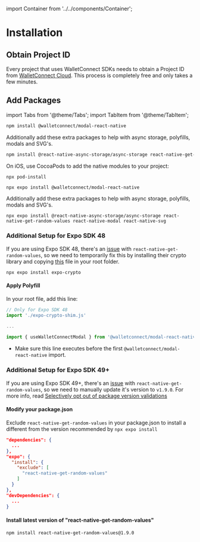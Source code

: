 import Container from '../../components/Container';

# Installation

## Obtain Project ID

Every project that uses WalletConnect SDKs needs to obtain a Project ID from [WalletConnect Cloud](https://cloud.walletconnect.com/sign-in). This process is completely free and only takes a few minutes.

## Add Packages

import Tabs from '@theme/Tabs';
import TabItem from '@theme/TabItem';

<Tabs>
<TabItem value="rn-cli" label="React Native CLI">

```bash npm2yarn
npm install @walletconnect/modal-react-native
```

Additionally add these extra packages to help with async storage, polyfills, modals and SVG's.

```bash npm2yarn
npm install @react-native-async-storage/async-storage react-native-get-random-values react-native-modal react-native-svg
```

On iOS, use CocoaPods to add the native modules to your project:

```
npx pod-install
```

</TabItem>

<TabItem value="expo" label="Expo">

```
npx expo install @walletconnect/modal-react-native
```

Additionally add these extra packages to help with async storage, polyfills, modals and SVG's.

```
npx expo install @react-native-async-storage/async-storage react-native-get-random-values react-native-modal react-native-svg
```

<Tabs>
<TabItem value="sdk48" label="Expo 48">

### Additional Setup for Expo SDK 48

If you are using Expo SDK 48, there's an [issue](https://github.com/expo/expo/issues/17270) with `react-native-get-random-values`, so we need to temporarily fix this by installing their crypto library and copying [this](https://github.com/WalletConnect/modal-react-native/blob/main/example/expo-crypto-shim.js) file in your root folder.

```
npx expo install expo-crypto
```

#### Apply Polyfill

In your root file, add this line:

```javascript
// Only for Expo SDK 48
import './expo-crypto-shim.js'

...

import { useWalletConnectModal } from '@walletconnect/modal-react-native';
```

* Make sure this line executes before the first `@walletconnect/modal-react-native` import.

</TabItem>

<TabItem value="sdk49" label="Expo 49+">

### Additional Setup for Expo SDK 49+

If you are using Expo SDK 49+, there's an [issue](https://github.com/expo/expo/issues/17270) with `react-native-get-random-values`, so we need to manually update it's version to `v1.9.0`. For more info, read [Selectively opt out of package version validations](https://blog.expo.dev/expo-sdk-49-c6d398cdf740)

#### Modify your package.json

Exclude `react-native-get-random-values` in your package.json to install a different from the version recommended by `npx expo install`

```json
"dependencies": {
  ...
},
"expo": {
  "install": {
    "exclude": [
      "react-native-get-random-values"
    ]
  }
},
"devDependencies": {
  ...
}
```

#### Install latest version of "react-native-get-random-values"

```bash npm2yarn
npm install react-native-get-random-values@1.9.0
```

</TabItem>

</Tabs>

</TabItem>
</Tabs>
